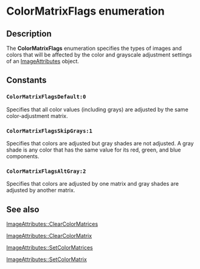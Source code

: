 # ColorMatrixFlags enumeration

## Description

The **ColorMatrixFlags** enumeration specifies the types of images and colors that will be affected by the color and grayscale adjustment settings of an
[ImageAttributes](https://learn.microsoft.com/windows/desktop/api/gdiplusimageattributes/nl-gdiplusimageattributes-imageattributes) object.

## Constants

### `ColorMatrixFlagsDefault:0`

Specifies that all color values (including grays) are adjusted by the same color-adjustment matrix.

### `ColorMatrixFlagsSkipGrays:1`

Specifies that colors are adjusted but gray shades are not adjusted. A gray shade is any color that has the same value for its red, green, and blue components.

### `ColorMatrixFlagsAltGray:2`

Specifies that colors are adjusted by one matrix and gray shades are adjusted by another matrix.

## See also

[ImageAttributes::ClearColorMatrices](https://learn.microsoft.com/windows/desktop/api/gdiplusimageattributes/nf-gdiplusimageattributes-imageattributes-clearcolormatrices)

[ImageAttributes::ClearColorMatrix](https://learn.microsoft.com/windows/desktop/api/gdiplusimageattributes/nf-gdiplusimageattributes-imageattributes-clearcolormatrix)

[ImageAttributes::SetColorMatrices](https://learn.microsoft.com/windows/desktop/api/gdiplusimageattributes/nf-gdiplusimageattributes-imageattributes-setcolormatrices)

[ImageAttributes::SetColorMatrix](https://learn.microsoft.com/windows/desktop/api/gdiplusimageattributes/nf-gdiplusimageattributes-imageattributes-setcolormatrix)